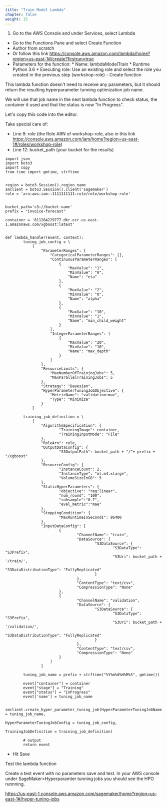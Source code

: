 ```yaml
---
title: "Train Model Lambda"
chapter: false
weight: 15
---
```


1. Go to the AWS Console and under Services, select Lambda
* Go to the Functions Pane and select Create Function
* Author from scratch
* Or follow this link https://console.aws.amazon.com/lambda/home?region=us-east-1#/create?firstrun=true
* Parameters for the function:
		* Name: lambdaModelTrain
		* Runtime Python 3.6 
		* Executing role: Use an existing role and select the role you created in the previous step (workshop-role) - Create function

This lambda function doesn't need to receive any parameters, but it should return the resulting hyperparameter tunning optimization job name.

We will use that job name in the next lambda function to check status, the container it used and that the status is now "In Progress".

Let's copy this code into the editor.

Take special care of:

* Line 9: role (the Role ARN of workshop-role, also in this link https://console.aws.amazon.com/iam/home?region=us-east-1#/roles/workshop-role) 
* Line 12: bucket_path (your bucket for the results) 

```
import json
import boto3
import copy
from time import gmtime, strftime


region = boto3.Session().region_name    
smclient = boto3.Session().client('sagemaker')
role = 'arn:aws:iam::1111111111:role/role/workshop-role'


bucket_path='s3://bucket-name'
prefix = "invoice-forecast"

container = '811284229777.dkr.ecr.us-east-1.amazonaws.com/xgboost:latest'


def lambda_handler(event, context):   
		tuning_job_config = \
			{
				"ParameterRanges": {
					"CategoricalParameterRanges": [],
					"ContinuousParameterRanges": [
						{
							"MaxValue": "1",
							"MinValue": "0",
							"Name": "eta"
						},
						{
							"MaxValue": "2",
							"MinValue": "0",
							"Name": "alpha"
						},
						{
							"MaxValue": "10",
							"MinValue": "1",
							"Name": "min_child_weight"
						}
					],
					"IntegerParameterRanges": [
						{
							"MaxValue": "20",
							"MinValue": "10",
							"Name": "max_depth"
						}
					]
				},
				"ResourceLimits": {
					"MaxNumberOfTrainingJobs": 5,
					"MaxParallelTrainingJobs": 5
				},
				"Strategy": "Bayesian",
				"HyperParameterTuningJobObjective": {
					"MetricName": "validation:mae",
					"Type": "Minimize"
				}
			}
	
		training_job_definition = \
			{ 
				"AlgorithmSpecification": {
						"TrainingImage": container,
						"TrainingInputMode": "File"
				},
				"RoleArn": role,
				"OutputDataConfig": {
						"S3OutputPath": bucket_path + "/"+ prefix + "/xgboost"
				},
				"ResourceConfig": {
						"InstanceCount": 2,   
						"InstanceType": "ml.m4.xlarge",
						"VolumeSizeInGB": 5
				},
				"StaticHyperParameters": {
						"objective": "reg:linear",
						"num_round": "100",
						"subsample":"0.7",
						"eval_metric":"mae"
				},
				"StoppingCondition": {
						"MaxRuntimeInSeconds": 86400
				},
				"InputDataConfig": [
						{
								"ChannelName": "train",
								"DataSource": {
										"S3DataSource": {
												"S3DataType": "S3Prefix",
												"S3Uri": bucket_path + '/train/',
												"S3DataDistributionType": "FullyReplicated" 
										}
								},
								"ContentType": "text/csv",
								"CompressionType": "None"
						},
						{
								"ChannelName": "validation",
								"DataSource": {
										"S3DataSource": {
												"S3DataType": "S3Prefix",
												"S3Uri": bucket_path + '/validation/',
												"S3DataDistributionType": "FullyReplicated"
										}
								},
								"ContentType": "text/csv",
								"CompressionType": "None"
						}
					]
				}
		
		tuning_job_name = prefix + strftime("%Y%m%d%H%M%S", gmtime())
		
		event["container"] = container
		event["stage"] = "Training"
		event["status"] = "InProgress"
		event['name'] = tuning_job_name
		
		smclient.create_hyper_parameter_tuning_job(HyperParameterTuningJobName = tuning_job_name,
																					 HyperParameterTuningJobConfig = tuning_job_config,
																					 TrainingJobDefinition = training_job_definition)

		# output
		return event
```

* Hit Save

Test the lambda function

Create a test event with no parameters save and test. In your AWS console under SageMaker>Hyperparamter tunning jobs you should see the HPO runnning.

https://us-east-1.console.aws.amazon.com/sagemaker/home?region=us-east-1#/hyper-tuning-jobs


